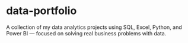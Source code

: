 # data-portfolio
A collection of my data analytics projects using SQL, Excel, Python, and Power BI — focused on solving real business problems with data.
